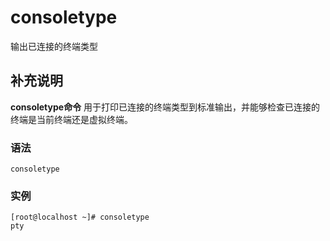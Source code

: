 # consoletype

输出已连接的终端类型

## 补充说明

**consoletype命令** 用于打印已连接的终端类型到标准输出，并能够检查已连接的终端是当前终端还是虚拟终端。

### 语法

```text
consoletype
```

### 实例

```text
[root@localhost ~]# consoletype
pty
```

